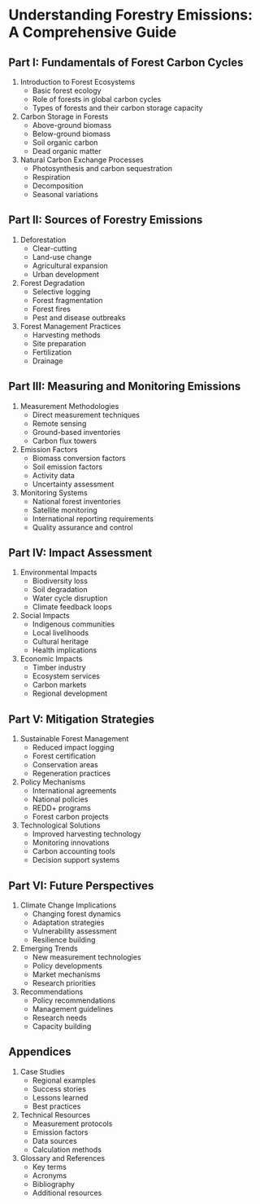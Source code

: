 # Understanding Forestry Emissions: A Comprehensive Guide

## Part I: Fundamentals of Forest Carbon Cycles

1. Introduction to Forest Ecosystems
   - Basic forest ecology
   - Role of forests in global carbon cycles
   - Types of forests and their carbon storage capacity
2. Carbon Storage in Forests
   - Above-ground biomass
   - Below-ground biomass
   - Soil organic carbon
   - Dead organic matter
3. Natural Carbon Exchange Processes
   - Photosynthesis and carbon sequestration
   - Respiration
   - Decomposition
   - Seasonal variations

## Part II: Sources of Forestry Emissions

1. Deforestation
   - Clear-cutting
   - Land-use change
   - Agricultural expansion
   - Urban development
2. Forest Degradation
   - Selective logging
   - Forest fragmentation
   - Forest fires
   - Pest and disease outbreaks
3. Forest Management Practices
   - Harvesting methods
   - Site preparation
   - Fertilization
   - Drainage

## Part III: Measuring and Monitoring Emissions

1. Measurement Methodologies
   - Direct measurement techniques
   - Remote sensing
   - Ground-based inventories
   - Carbon flux towers
2. Emission Factors
   - Biomass conversion factors
   - Soil emission factors
   - Activity data
   - Uncertainty assessment
3. Monitoring Systems
   - National forest inventories
   - Satellite monitoring
   - International reporting requirements
   - Quality assurance and control

## Part IV: Impact Assessment

1. Environmental Impacts
   - Biodiversity loss
   - Soil degradation
   - Water cycle disruption
   - Climate feedback loops
2. Social Impacts
   - Indigenous communities
   - Local livelihoods
   - Cultural heritage
   - Health implications
3. Economic Impacts
   - Timber industry
   - Ecosystem services
   - Carbon markets
   - Regional development

## Part V: Mitigation Strategies

1. Sustainable Forest Management
   - Reduced impact logging
   - Forest certification
   - Conservation areas
   - Regeneration practices
2. Policy Mechanisms
   - International agreements
   - National policies
   - REDD+ programs
   - Forest carbon projects
3. Technological Solutions
   - Improved harvesting technology
   - Monitoring innovations
   - Carbon accounting tools
   - Decision support systems

## Part VI: Future Perspectives

1. Climate Change Implications
   - Changing forest dynamics
   - Adaptation strategies
   - Vulnerability assessment
   - Resilience building
2. Emerging Trends
   - New measurement technologies
   - Policy developments
   - Market mechanisms
   - Research priorities
3. Recommendations
   - Policy recommendations
   - Management guidelines
   - Research needs
   - Capacity building

## Appendices

1. Case Studies
   - Regional examples
   - Success stories
   - Lessons learned
   - Best practices
2. Technical Resources
   - Measurement protocols
   - Emission factors
   - Data sources
   - Calculation methods
3. Glossary and References
   - Key terms
   - Acronyms
   - Bibliography
   - Additional resources
